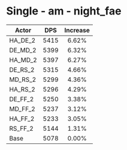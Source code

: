 # Single - am - night_fae
| Actor | DPS | Increase |
|---|:---:|:---:|
|HA_DE_2|5415|6.62%|
|DE_MD_2|5399|6.32%|
|HA_MD_2|5397|6.27%|
|DE_RS_2|5315|4.66%|
|MD_RS_2|5299|4.36%|
|HA_RS_2|5296|4.29%|
|DE_FF_2|5250|3.38%|
|MD_FF_2|5237|3.12%|
|HA_FF_2|5233|3.05%|
|RS_FF_2|5144|1.31%|
|Base|5078|0.00%|
